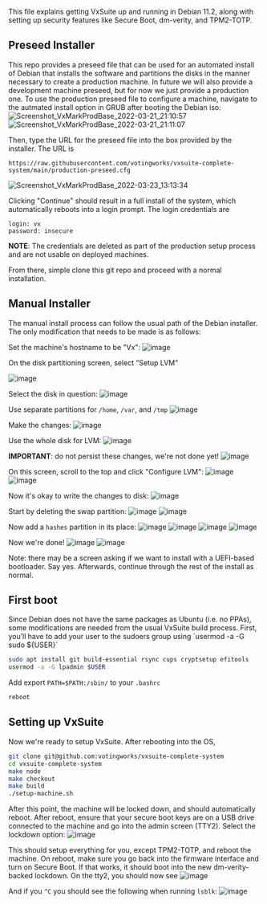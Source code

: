 This file explains getting VxSuite up and running in Debian 11.2, along with setting up security features like Secure Boot, dm-verity, and TPM2-TOTP. 

<h2>Preseed Installer</h2>

This repo provides a preseed file that can be used for an automated install of Debian that installs the software and partitions the disks in the manner necessary to create a production machine. In future we will also provide a development machine preseed, but for now we just provide a production one. To use the production preseed file to configure a machine, navigate to the autmated install option in GRUB after booting the Debian iso:
![Screenshot_VxMarkProdBase_2022-03-21_21:10:57](https://user-images.githubusercontent.com/2686765/159756779-68452a49-3352-4c95-892e-6d544778118d.png)
![Screenshot_VxMarkProdBase_2022-03-21_21:11:07](https://user-images.githubusercontent.com/2686765/159756788-aa6be79d-1142-455f-8218-418c17bf36d8.png)

Then, type the URL for the preseed file into the box provided by the installer. The URL is 

```
https://raw.githubusercontent.com/votingworks/vxsuite-complete-system/main/production-preseed.cfg
```
![Screenshot_VxMarkProdBase_2022-03-23_13:13:34](https://user-images.githubusercontent.com/2686765/159757265-6ff662b1-87d8-43fd-ba05-0e9e95ab8d17.png)

Clicking "Continue" should result in a full install of the system, which automatically reboots into a login prompt. The login credentials are

```
login: vx
password: insecure
```
**NOTE**: The credentials are deleted as part of the production setup process and are not usable on deployed machines.

From there, simple clone this git repo and proceed with a normal installation. 

<h2>Manual Installer</h2>

The manual install process can follow the usual path of the Debian installer. The only modification that needs to be made is as follows:

Set the machine's hostname to be "Vx":
![image](https://user-images.githubusercontent.com/2686765/156217619-95165aca-da51-406d-8c93-4630a5e50a63.png)

On the disk partitioning screen, select “Setup LVM”

![image](https://user-images.githubusercontent.com/2686765/156217724-78ada600-fb7b-4b93-b9f1-6ac5d1bd3f0d.png)

Select the disk in question:
![image](https://user-images.githubusercontent.com/2686765/156218657-7e0a8327-6791-4f5e-a8d5-497e013671d3.png)

Use separate partitions for `/home`, `/var`, and `/tmp`
![image](https://user-images.githubusercontent.com/2686765/156218692-8b62b4dd-aa13-49ce-8553-38636c7b3970.png)

Make the changes:
![image](https://user-images.githubusercontent.com/2686765/156218723-4eadaa21-4706-45bb-a6cd-4985f4908375.png)

Use the whole disk for LVM:
![image](https://user-images.githubusercontent.com/2686765/156218741-8d788793-0bc5-4f5e-bb4f-4daddbd21881.png)

**IMPORTANT**: do not persist these changes, we're not done yet!
![image](https://user-images.githubusercontent.com/2686765/156218759-bfd4589b-8869-4778-a1be-0ac3a8dc7801.png)

On this screen, scroll to the top and click "Configure LVM":
![image](https://user-images.githubusercontent.com/2686765/156218789-3adc2403-8017-4c86-8188-58368df9e234.png)
![image](https://user-images.githubusercontent.com/2686765/156218984-b75458ad-8006-4913-8f4a-b25e01ea68c9.png)

Now it's okay to write the changes to disk:
![image](https://user-images.githubusercontent.com/2686765/156219108-c32f6890-e671-4038-b1a0-88b03d311225.png)

Start by deleting the swap partition:
![image](https://user-images.githubusercontent.com/2686765/156219126-87d39e66-718a-4374-91df-44543f68715f.png)
![image](https://user-images.githubusercontent.com/2686765/156219143-ebe05a13-464a-404f-9823-33ee80c75855.png)

Now add a `hashes` partition in its place: 
![image](https://user-images.githubusercontent.com/2686765/156219159-5e54ec45-48ed-45e1-8983-5225e3d4f949.png)
![image](https://user-images.githubusercontent.com/2686765/156219166-0ad2a46f-a3c4-4d4e-b1ab-d72ad0d7b8c4.png)
![image](https://user-images.githubusercontent.com/2686765/156219190-1bda80c0-fe77-42ae-9d9c-d10bebd422e1.png)
![image](https://user-images.githubusercontent.com/2686765/156219210-ba23cf55-f0c2-4734-8a1c-6acb865fbc49.png)

Now we're done!
![image](https://user-images.githubusercontent.com/2686765/156219231-c051bb0f-a816-4dfe-871a-7e4edb6c4780.png)
![image](https://user-images.githubusercontent.com/2686765/156219254-c00b5fe9-53c7-411d-88c2-c6cf798fa665.png)

Note: there may be a screen asking if we want to install with a UEFI-based bootloader. Say yes. Afterwards, continue through the rest of the install as normal. 

<h2>First boot</h2>
Since Debian does not have the same packages as Ubuntu (i.e. no PPAs), some modifications are needed from the usual VxSuite build process. First, you’ll have to add your user to the sudoers group using `usermod -a -G sudo ${USER}`

```bash
sudo apt install git build-essential rsync cups cryptsetup efitools 
usermod -a -G lpadmin $USER
```

Add export `PATH=$PATH:/sbin/` to your `.bashrc`

```bash
reboot
```

<h2>Setting up VxSuite</h2>

Now we're ready to setup VxSuite. After rebooting into the OS,

```bash
git clone git@github.com:votingworks/vxsuite-complete-system
cd vxsuite-complete-system
make node
make checkout
make build
./setup-machine.sh
```

After this point, the machine will be locked down, and should automatically reboot. After reboot, ensure that your secure boot keys are on a USB drive connected to the machine and go into the admin screen (TTY2). Select the lockdown option:
![image](https://user-images.githubusercontent.com/2686765/156222053-16c5ed78-75b6-486d-b5cc-753110badf41.png)

This should setup everything for you, except TPM2-TOTP, and reboot the machine. On reboot, make sure you go back into the firmware interface and turn on Secure Boot. If that works, it should boot into the new dm-verity-backed lockdown. On the tty2, you should now see
![image](https://user-images.githubusercontent.com/2686765/156222216-ea909f42-00de-4097-b134-650ffcbcd3c9.png)

And if you `^C` you should see the following when running `lsblk`:
![image](https://user-images.githubusercontent.com/2686765/149411997-202e2a72-d8d4-492e-a19e-d43c7508e95a.png)



